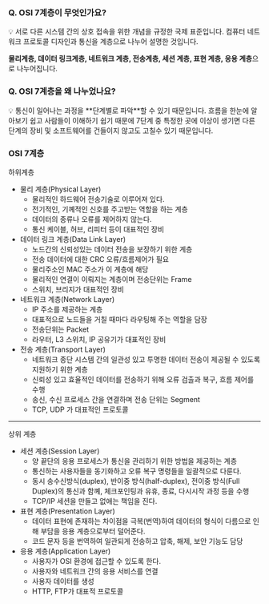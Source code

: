 ### Q. OSI 7계층이 무엇인가요?

<aside>
💡 서로 다른 시스템 간의 상호 접속을 위한 개념을 규정한 국제 표준입니다. 컴퓨터 네트워크 프로토콜 디자인과 통신을 계층으로 나누어 설명한 것입니다.

**물리계층, 데이터 링크계층, 네트워크 계층, 전송계층, 세션 계층, 표현 계층, 응용 계층**으로 나누어집니다.

</aside>

### Q. OSI 7계층을 왜 나누었나요?

<aside>
💡 통신이 일어나는 과정을 **단계별로 파악**할 수 있기 때문입니다.  흐름을 한눈에 알아보기 쉽고 사람들이 이해하기 쉽기 때문에 7단계 중 특정한 곳에 이상이 생기면 다른 단계의 장비 및 소프트웨어를 건들이지 않고도 고칠수 있기 때문입니다.

</aside>

### OSI 7계층

하위계층

- 물리 계층(Physical Layer)
    - 물리적인 하드웨어 전송기술로 이루어져 있다.
    - 전기적인, 기꼐적인 신호를 주고받는 역할을 하는 계층
    - 데이터의 종류나 오류를 제어하지 않는다.
    - 통신 케이블, 허브, 리피터 등이 대표적인 장비
- 데이터 링크 계층(Data Link Layer)
    - 노드간의 신뢰성있는 데이터 전송을 보장하기 위한 계층
    - 전송 데이터에 대한 CRC 오류/흐름제어가 필요
    - 물리주소인 MAC 주소가 이 계층에 해당
    - 물리적인 연결이 이뤄지는 계층이며 전송단위는 Frame
    - 스위치, 브리지가 대표적인 장비
- 네트워크 계층(Network Layer)
    - IP 주소를 제공하는 계층
    - 대표적으로 노드들을 거칠 때마다 라우팅해 주는 역할을 담장
    - 전송단위는 Packet
    - 라우터, L3 스위치, IP 공유기가 대표적인 장비
- 전송 계층(Transport Layer)
    - 네트워크 종단 시스템 간의 일관성 있고 투명한 데이터 전송이 제공될 수 있도록 지원하기 위한 계층
    - 신뢰성 있고 효율적인 데이터를 전송하기 위해 오류 검출과 복구, 흐름 제어를 수행
    - 송신, 수신 프로세스 간을 연결하며 전송 단위는 Segment
    - TCP, UDP 가 대표적인 프로토콜

---

상위 계층

- 세션 계층(Session Layer)
    - 양 끝단의 응용 프로세스가 통신을 관리하기 위한 방법을 제공하는 계층
    - 통신하는 사용자들을 동기화하고 오류 복구 명령들을 일괄적으로 다룬다.
    - 동시 송수신방식(duplex), 반이중 방식(half-duplex), 전이중 방식(Full Duplex)의 통신과 함꼐, 체크포인팅과 유휴, 종료, 다시시작 과정 등을 수행
    - TCP/IP 세션을 만들고 없애는 책임을 진다.
- 표현 계층(Presentation Layer)
    - 데이터 표현에 존재하는 차이점을 극복(번역)하여 데이터의 형식이 다름으로 인해 부담을 응용 계층으로부터 덜어준다.
    - 코드 문자 등을 번역하여 일관되게 전송하고 압축, 해제, 보안 기능도 담당
- 응용 계층(Application Layer)
    - 사용자가 OSI 환경에 접근할 수 있도록 한다.
    - 사용자와 네트워크 간의 응용 서비스를 연결
    - 사용자 데이터를 생성
    - HTTP, FTP가 대표적 프로토콜
